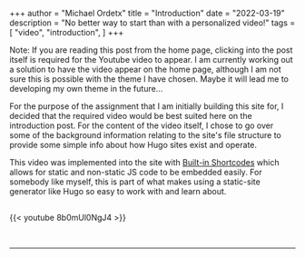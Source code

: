 +++
author = "Michael Ordetx"
title = "Introduction"
date = "2022-03-19"
description = "No better way to start than with a personalized video!"
tags = [
    "video",
    "introduction",
]
+++

Note: If you are reading this post from the home page, clicking into the post itself is required for the Youtube video to appear. I am currently working out a solution to have the video appear on the home page, although I am not sure this is possible with the theme I have chosen. Maybe it will lead me to developing my own theme in the future...

For the purpose of the assignment that I am initially building this site for, I decided that the required video would be best suited here on the introduction post. For the content of the video itself, I chose to go over some of the background information relating to the site's file structure to provide some simple info about how Hugo sites exist and operate.

This video was implemented into the site with [Built-in Shortcodes](https://gohugo.io/content-management/shortcodes/#use-hugos-built-in-shortcodes) which allows for static and non-static JS code to be embedded easily. For somebody like myself, this is part of what makes using a static-site generator like Hugo so easy to work with and learn about.

## <!--more-->

{{< youtube 8b0mUl0NgJ4 >}}

<br>

---
